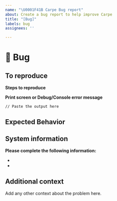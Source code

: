 ```yaml
---
name: "\U0001F41B Carpe Bug report"
about: Create a bug report to help improve Carpe
title: "[Bug]"
labels: bug
assignees: ''

---
```


# 🐛 Bug

<!-- A clear and concise description of what the bug is. -->

## To reproduce

**Steps to reproduce**


**Print screen or Debug/Console error message**
```
// Paste the output here
```

## Expected Behavior

<!-- A clear and concise description of what you expected to happen. -->

## System information

**Please complete the following information:**
- <!-- Carpe Version -->
- <!-- Computer OS -->

## Additional context

Add any other context about the problem here.
